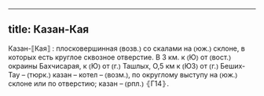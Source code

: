 
---
title: Казан-Кая
---
Казан-⟦Кая⟧
: плосковершинная ⦅возв.⦆ со скалами на ⦅юж.⦆ склоне, в которых есть круглое сквозное отверстие. В 3 км. к ⦅Ю⦆ от ⦅вост.⦆ окраины Бахчисарая, к ⦅Ю⦆ от ⦅г.⦆ Ташлых, О,5 км к ⦅ЮЗ⦆ от ⦅г.⦆ Беших-Тау – ⦅тюрк.⦆ казан – котел – ⦅возм.⦆, по округлому выступу на ⦅юж.⦆ склоне или по отверстию; казан – ⦅рпл.⦆ ⦃Г14⦄.
